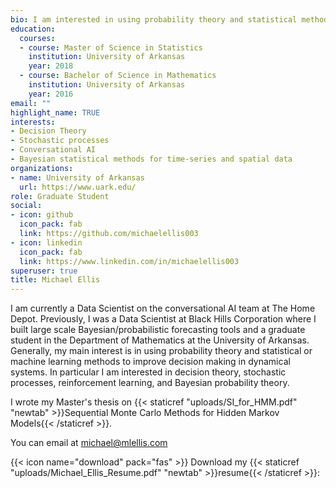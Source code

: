 ```yaml
---
bio: I am interested in using probability theory and statistical methods to improve decision making.
education:
  courses:
  - course: Master of Science in Statistics
    institution: University of Arkansas
    year: 2018
  - course: Bachelor of Science in Mathematics
    institution: University of Arkansas
    year: 2016
email: ""
highlight_name: TRUE
interests:
- Decision Theory
- Stochastic processes
- Conversational AI
- Bayesian statistical methods for time-series and spatial data
organizations:
- name: University of Arkansas
  url: https://www.uark.edu/
role: Graduate Student
social:
- icon: github
  icon_pack: fab
  link: https://github.com/michaelellis003
- icon: linkedin
  icon_pack: fab
  link: https://www.linkedin.com/in/michaelellis003
superuser: true
title: Michael Ellis
---
```


I am currently a Data Scientist on the conversational AI team at The Home Depot. Previously, I was a Data Scientist at Black Hills Corporation where I built large scale Bayesian/probabilistic forecasting tools and a graduate student in the Department of Mathematics at the University of Arkansas. Generally, my main interest is in using probability theory and statistical or machine learning methods to improve decision making in dynamical systems. In particular I am interested in decision theory, stochastic processes, reinforcement learning, and Bayesian probability theory.  

I wrote my Master's thesis on {{< staticref "uploads/SI_for_HMM.pdf" "newtab" >}}Sequential Monte Carlo Methods for Hidden Markov Models{{< /staticref >}}.

You can email at [michael@mlellis.com](mailto:michael@mlellis.com) 

{{< icon name="download" pack="fas" >}} Download my {{< staticref "uploads/Michael_Ellis_Resume.pdf" "newtab" >}}resume{{< /staticref >}}:
